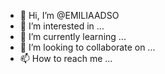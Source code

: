 - 👋 Hi, I’m @EMILIAADSO
- 👀 I’m interested in ...
- 🌱 I’m currently learning ...
- 💞️ I’m looking to collaborate on ...
- 📫 How to reach me ...

<!---
EMILIAADSO/EMILIAADSO is a ✨ special ✨ repository because its `README.md` (this file) appears on your GitHub profile.
You can click the Preview link to take a look at your changes.
--->
